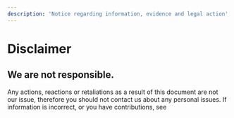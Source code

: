 ```yaml
---
description: 'Notice regarding information, evidence and legal action'
---
```


# Disclaimer

## We are not responsible.

Any actions, reactions or retaliations as a result of this document are not our issue, therefore you should not contact us about any personal issues. If information is incorrect, or you have contributions, see 



